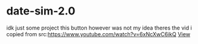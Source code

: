 # date-sim-2.0
idk just some project 
this button however was not my idea theres the vid i copied from src:https://www.youtube.com/watch?v=6xNcXwC6ikQ
[View](https://ch3ny.github.io/date-sim-2./)
